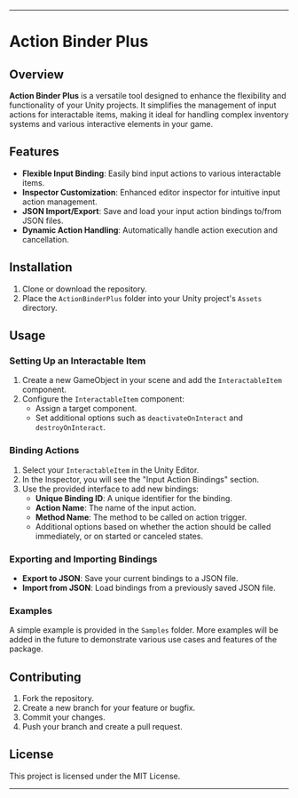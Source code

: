 ---

# Action Binder Plus

## Overview

**Action Binder Plus** is a versatile tool designed to enhance the flexibility and functionality of your Unity projects. It simplifies the management of input actions for interactable items, making it ideal for handling complex inventory systems and various interactive elements in your game.

## Features

- **Flexible Input Binding**: Easily bind input actions to various interactable items.
- **Inspector Customization**: Enhanced editor inspector for intuitive input action management.
- **JSON Import/Export**: Save and load your input action bindings to/from JSON files.
- **Dynamic Action Handling**: Automatically handle action execution and cancellation.

## Installation

1. Clone or download the repository.
2. Place the `ActionBinderPlus` folder into your Unity project's `Assets` directory.

## Usage

### Setting Up an Interactable Item

1. Create a new GameObject in your scene and add the `InteractableItem` component.
2. Configure the `InteractableItem` component:
   - Assign a target component.
   - Set additional options such as `deactivateOnInteract` and `destroyOnInteract`.

### Binding Actions

1. Select your `InteractableItem` in the Unity Editor.
2. In the Inspector, you will see the "Input Action Bindings" section.
3. Use the provided interface to add new bindings:
   - **Unique Binding ID**: A unique identifier for the binding.
   - **Action Name**: The name of the input action.
   - **Method Name**: The method to be called on action trigger.
   - Additional options based on whether the action should be called immediately, or on started or canceled states.

### Exporting and Importing Bindings

- **Export to JSON**: Save your current bindings to a JSON file.
- **Import from JSON**: Load bindings from a previously saved JSON file.

### Examples

A simple example is provided in the `Samples` folder. More examples will be added in the future to demonstrate various use cases and features of the package.

## Contributing

1. Fork the repository.
2. Create a new branch for your feature or bugfix.
3. Commit your changes.
4. Push your branch and create a pull request.

## License

This project is licensed under the MIT License.

---